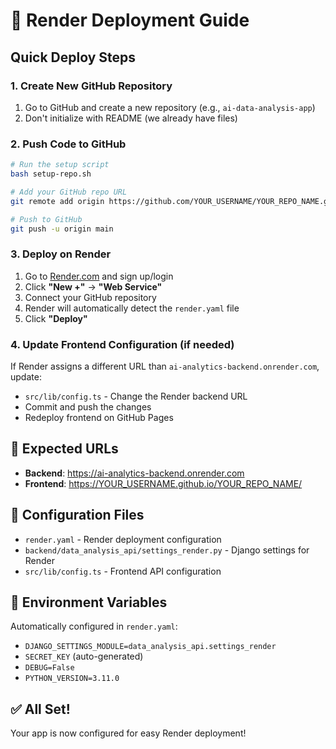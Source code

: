 # 🚀 Render Deployment Guide

## Quick Deploy Steps

### 1. Create New GitHub Repository
1. Go to GitHub and create a new repository (e.g., `ai-data-analysis-app`)
2. Don't initialize with README (we already have files)

### 2. Push Code to GitHub
```bash
# Run the setup script
bash setup-repo.sh

# Add your GitHub repo URL
git remote add origin https://github.com/YOUR_USERNAME/YOUR_REPO_NAME.git

# Push to GitHub
git push -u origin main
```

### 3. Deploy on Render
1. Go to [Render.com](https://render.com) and sign up/login
2. Click **"New +"** → **"Web Service"**
3. Connect your GitHub repository
4. Render will automatically detect the `render.yaml` file
5. Click **"Deploy"**

### 4. Update Frontend Configuration (if needed)
If Render assigns a different URL than `ai-analytics-backend.onrender.com`, update:
- `src/lib/config.ts` - Change the Render backend URL
- Commit and push the changes
- Redeploy frontend on GitHub Pages

## 🎯 Expected URLs
- **Backend**: https://ai-analytics-backend.onrender.com
- **Frontend**: https://YOUR_USERNAME.github.io/YOUR_REPO_NAME/

## 📝 Configuration Files
- `render.yaml` - Render deployment configuration
- `backend/data_analysis_api/settings_render.py` - Django settings for Render
- `src/lib/config.ts` - Frontend API configuration

## 🔧 Environment Variables
Automatically configured in `render.yaml`:
- `DJANGO_SETTINGS_MODULE=data_analysis_api.settings_render`
- `SECRET_KEY` (auto-generated)
- `DEBUG=False`
- `PYTHON_VERSION=3.11.0`

## ✅ All Set!
Your app is now configured for easy Render deployment!
